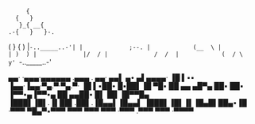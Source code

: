          {
      {   }
       }_{ __{
    .-{   }   }-.
   (   }     {   )
   |`-.._____..-'|
   |             ;--.
   |            (__  \
   |             | )  )
   |             |/  /
   |             /  / 
   |            (  /
   \             y'
    `-.._____..-'
    
▄▄·       ·▄▄▄·▄▄▄▄▄▄ .▄▄▄ .     ▄▄· ▄▄▌  ▄• ▄▌▄▄▄▄· 
▐█ ▌▪▪     ▐▄▄·▐▄▄·▀▄.▀·▀▄.▀·    ▐█ ▌▪██•  █▪██▌▐█ ▀█▪
██ ▄▄ ▄█▀▄ ██▪ ██▪ ▐▀▀▪▄▐▀▀▪▄    ██ ▄▄██▪  █▌▐█▌▐█▀▀█▄
▐███▌▐█▌.▐▌██▌.██▌.▐█▄▄▌▐█▄▄▌    ▐███▌▐█▌▐▌▐█▄█▌██▄▪▐█
·▀▀▀  ▀█▄▀▪▀▀▀ ▀▀▀  ▀▀▀  ▀▀▀     ·▀▀▀ .▀▀▀  ▀▀▀ ·▀▀▀▀ 

